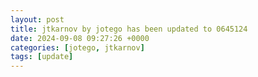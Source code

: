 ```yaml
---
layout: post
title: jtkarnov by jotego has been updated to 0645124
date: 2024-09-08 09:27:26 +0000
categories: [jotego, jtkarnov]
tags: [update]
---
```


